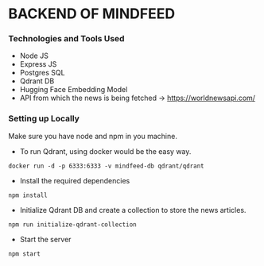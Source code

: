 # BACKEND OF MINDFEED
### Technologies and Tools Used
- Node JS
- Express JS
- Postgres SQL
- Qdrant DB
- Hugging Face Embedding Model
- API from which the news is being fetched -> https://worldnewsapi.com/

### Setting up Locally
Make sure you have node and npm in you machine.

- To run Qdrant, using docker would be the easy way.
```
docker run -d -p 6333:6333 -v mindfeed-db qdrant/qdrant
```
- Install the required dependencies
```
npm install
```
- Initialize Qdrant DB and create a collection to store the news articles.
```
npm run initialize-qdrant-collection
```
- Start the server 
```
npm start
```